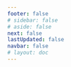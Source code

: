 ```yaml
---
footer: false
# sidebar: false
# aside: false
next: false
lastUpdated: false
navbar: false
# layout: doc
---
```


<script setup>
  const chatPrompts = [
    { id: "49", text: "pages populaires de ce site, tableau", category: "general" },
    { id: "49", text: "ce site, top 10 FAQ", category: "general" },
    { id: "49", text: "liens des sites free zone, tableau", category: "general" },
    { id: "49", text: "tableau des liens vers les sites free zone avec prix", category: "general" },
    
    { id: "1", text: "Enregistrement d'entreprise aux UAE", category: "business" },
    { id: "7", text: "Exigences de licence commerciale aux UAE", category: "business" },
    { id: "7", text: "comparaison des types d'entités aux UAE, tableau et analyses", category: "business" },
    { id: "7", text: "comparaison expert du coût de délocalisation d'une entreprise britannique vers différentes free zones pour une entreprise financière avec deux fondateurs. 8 visas, 3 membres de famille + un chien. Location dans un centre d'affaires. Britannique, non-résident UAE", category: "business" },
    { id: "48", text: "10 Meilleurs Hôpitaux aux UAE, Avantages et Inconvénients", category: "healthcare" },

    { id: "15", text: "Procuration aux UAE", category: "legal" },

    { id: "2", text: "Création d'entreprise Mainland", category: "business" },
    { id: "3", text: "Enregistrement d'entreprise en Free zone", category: "business" },
    { id: "4", text: "Formation d'entreprise Offshore", category: "business" },
    { id: "5", text: "Visa freelance UAE", category: "business" },
    { id: "6", text: "Licence commerciale Dubai", category: "business" },
    { id: "23", text: "Création d'entreprise aux UAE", category: "business" },
    { id: "24", text: "Free zones de Dubai", category: "business" },
    { id: "25", text: "Enregistrement d'entreprise aux UAE", category: "business" },
    { id: "26", text: "Visa freelance UAE", category: "business" },
    
    { id: "8", text: "Demande de Golden Visa UAE", category: "visa" },
    { id: "9", text: "Visa de travail UAE", category: "visa" },
    { id: "10", text: "Parrainage visa familial aux UAE", category: "visa" },
    { id: "11", text: "Exigences test médical pour visa", category: "visa" },
    { id: "12", text: "Processus de visa de résidence UAE", category: "visa" },
    { id: "27", text: "Conditions de visa UAE", category: "visa" },
    
    { id: "13", text: "Demande Emirates ID", category: "legal" },
    { id: "14", text: "Attestation de documents UAE", category: "legal" },
    { id: "16", text: "Révision contrat commercial UAE", category: "legal" },
    { id: "40", text: "Renouvellement Emirates ID", category: "legal" },
    
    { id: "17", text: "Compte bancaire entreprise UAE", category: "finance" },
    { id: "18", text: "Enregistrement fiscal UAE (TVA)", category: "finance" },
    { id: "19", text: "Services comptables aux UAE", category: "finance" },
    { id: "20", text: "Réglementations UAE Economic Substance", category: "finance" },
    { id: "41", text: "Services bancaires UAE", category: "finance" },
    
    { id: "21", text: "Investissement immobilier UAE", category: "property" },
    { id: "22", text: "Location bureaux Dubai", category: "property" },

    { id: "47", text: "Assurance santé UAE", category: "healthcare" },
    { id: "49", text: "Bilan médical UAE", category: "healthcare" },
    
    { id: "28", text: "Attractions touristiques Dubai", category: "travel" },
    { id: "29", text: "Expo City Dubai", category: "attractions" },
    { id: "30", text: "Billets Dubai Frame", category: "attractions" },
    { id: "31", text: "Billets Burj Khalifa", category: "attractions" },
    { id: "32", text: "Museum of the Future", category: "attractions" },
    { id: "33", text: "Louvre Abu Dhabi", category: "attractions" },
    { id: "34", text: "Ferrari World Abu Dhabi", category: "attractions" },
    { id: "35", text: "Shopping Dubai Mall", category: "shopping" },
]
</script>

<AIChat :prompts="chatPrompts" />
